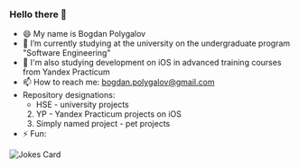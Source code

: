 ### Hello there 👋
- 😄 My name is Bogdan Polygalov
- 🌱 I’m currently studying at the university on the undergraduate program "Software Engineering"
- 📱 I'm also studying development on iOS in advanced training courses from Yandex Practicum
- 📫 How to reach me: bogdan.polygalov@gmail.com
- Repository designations:
  - HSE - university projects
  2. YP - Yandex Practicum projects on iOS
  3. Simply named project - pet projects
- ⚡ Fun:

![Jokes Card](https://readme-jokes.vercel.app/api)

<!--
**miamib34ch/miamib34ch** is a ✨ _special_ ✨ repository because its `README.md` (this file) appears on your GitHub profile.
-->
